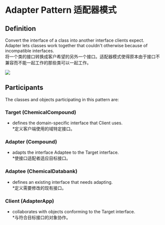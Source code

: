 # Adapter Pattern 适配器模式
## Definition
Convert the interface of a class into another interface clients expect. Adapter lets classes work together that couldn't otherwise because of incompatible interfaces.
<br>将一个类的接口转换成客户希望的另外一个接口。适配器模式使得原本由于接口不兼容而不能一起工作的那些类可以一起工作。
	
![](https://github.com/QianMo/Unity-Design-Pattern/blob/master/UML_Picture/adapter.gif)

## Participants

The classes and objects participating in this pattern are:

### Target   (ChemicalCompound)
* defines the domain-specific interface that Client uses.
<br>*定义客户端使用的域特定接口。
### Adapter   (Compound)
* adapts the interface Adaptee to the Target interface.
<br>*使接口适配者适应目标接口。
### Adaptee   (ChemicalDatabank)
* defines an existing interface that needs adapting.
<br>*定义需要修改的现有接口。
### Client   (AdapterApp)
* collaborates with objects conforming to the Target interface.
<br>*与符合目标接口的对象协作。

